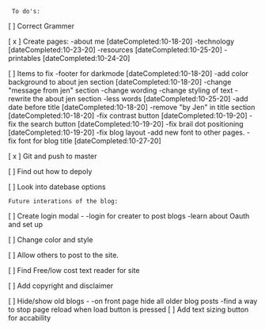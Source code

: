      To do's:

[  ] Correct Grammer 

[ x ] Create pages:
    -about me
        [dateCompleted:10-18-20]
    -technology
    [dateCompleted:10-23-20]
    -resources
    [dateCompleted:10-25-20]
    -printables
    [dateCompleted:10-24-20]

[  ] Items to fix 
    -footer for darkmode
        [dateCompleted:10-18-20]
    -add color background to about jen section
        [dateCompleted:10-18-20]
    -change "message from jen" section
        -change wording 
        -change styling of text
    -rewrite the about jen section
        -less words
            [dateCompleted:10-25-20]
    -add date before title
        [dateCompleted:10-18-20]
    -remove "by Jen" in title section 
        [dateCompleted:10-18-20]
    -fix contrast button
        [dateCompleted:10-19-20]
    -fix the search button
        [dateCompleted:10-19-20]
    -fix brail dot positioning 
        [dateCompleted:10-19-20]
    -fix blog layout
            -add new font <link> to other pages. 
    -fix font for blog title
    [dateCompleted:10-27-20]

    

[ x ] Git and push to master

[  ] Find out how to depoly

[  ] Look into datebase options 






    Future interations of the blog:

[  ] Create login modal -
    -login for creater to post blogs
    -learn about Oauth and set up

[  ] Change color and style

[  ] Allow others to post to the site. 

[  ] Find Free/low cost text reader for site

[  ] Add copyright and disclaimer 

[  ] Hide/show old blogs - 
    -on front page hide all older blog posts
    -find a way to stop page reload when load button is pressed
[  ] Add text sizing button for accability